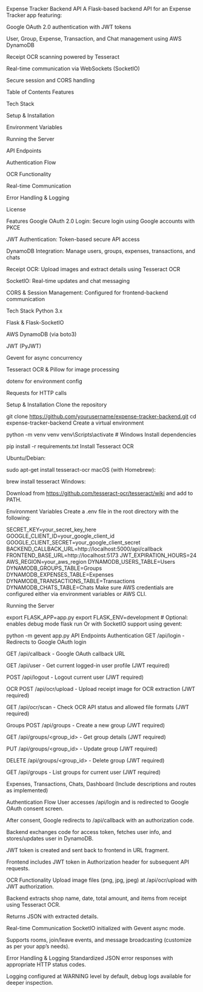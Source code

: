 Expense Tracker 
Backend API
A Flask-based backend API for an Expense Tracker app featuring:

Google OAuth 2.0 authentication with JWT tokens

User, Group, Expense, Transaction, and Chat management using AWS DynamoDB

Receipt OCR scanning powered by Tesseract

Real-time communication via WebSockets (SocketIO)

Secure session and CORS handling

Table of Contents
Features

Tech Stack

Setup & Installation

Environment Variables

Running the Server

API Endpoints

Authentication Flow

OCR Functionality

Real-time Communication

Error Handling & Logging

License

Features
Google OAuth 2.0 Login: Secure login using Google accounts with PKCE

JWT Authentication: Token-based secure API access

DynamoDB Integration: Manage users, groups, expenses, transactions, and chats

Receipt OCR: Upload images and extract details using Tesseract OCR

SocketIO: Real-time updates and chat messaging

CORS & Session Management: Configured for frontend-backend communication

Tech Stack
Python 3.x

Flask & Flask-SocketIO

AWS DynamoDB (via boto3)

JWT (PyJWT)

Gevent for async concurrency

Tesseract OCR & Pillow for image processing

dotenv for environment config

Requests for HTTP calls

Setup & Installation
Clone the repository


git clone https://github.com/yourusername/expense-tracker-backend.git
cd expense-tracker-backend
Create a virtual environment


python -m venv venv
venv\Scripts\activate  # Windows
Install dependencies


pip install -r requirements.txt
Install Tesseract OCR

Ubuntu/Debian:


sudo apt-get install tesseract-ocr
macOS (with Homebrew):


brew install tesseract
Windows:

Download from https://github.com/tesseract-ocr/tesseract/wiki and add to PATH.

Environment Variables
Create a .env file in the root directory with the following:


SECRET_KEY=your_secret_key_here
GOOGLE_CLIENT_ID=your_google_client_id
GOOGLE_CLIENT_SECRET=your_google_client_secret
BACKEND_CALLBACK_URL=http://localhost:5000/api/callback
FRONTEND_BASE_URL=http://localhost:5173
JWT_EXPIRATION_HOURS=24
AWS_REGION=your_aws_region
DYNAMODB_USERS_TABLE=Users
DYNAMODB_GROUPS_TABLE=Groups
DYNAMODB_EXPENSES_TABLE=Expenses
DYNAMODB_TRANSACTIONS_TABLE=Transactions
DYNAMODB_CHATS_TABLE=Chats
Make sure AWS credentials are configured either via environment variables or AWS CLI.

Running the Server

export FLASK_APP=app.py
export FLASK_ENV=development  # Optional: enables debug mode
flask run
Or with SocketIO support using gevent:

python -m gevent app.py
API Endpoints
Authentication
GET /api/login - Redirects to Google OAuth login

GET /api/callback - Google OAuth callback URL

GET /api/user - Get current logged-in user profile (JWT required)

POST /api/logout - Logout current user (JWT required)

OCR
POST /api/ocr/upload - Upload receipt image for OCR extraction (JWT required)

GET /api/ocr/scan - Check OCR API status and allowed file formats (JWT required)

Groups
POST /api/groups - Create a new group (JWT required)

GET /api/groups/<group_id> - Get group details (JWT required)

PUT /api/groups/<group_id> - Update group (JWT required)

DELETE /api/groups/<group_id> - Delete group (JWT required)

GET /api/groups - List groups for current user (JWT required)

Expenses, Transactions, Chats, Dashboard
(Include descriptions and routes as implemented)

Authentication Flow
User accesses /api/login and is redirected to Google OAuth consent screen.

After consent, Google redirects to /api/callback with an authorization code.

Backend exchanges code for access token, fetches user info, and stores/updates user in DynamoDB.

JWT token is created and sent back to frontend in URL fragment.

Frontend includes JWT token in Authorization header for subsequent API requests.

OCR Functionality
Upload image files (png, jpg, jpeg) at /api/ocr/upload with JWT authorization.

Backend extracts shop name, date, total amount, and items from receipt using Tesseract OCR.

Returns JSON with extracted details.

Real-time Communication
SocketIO initialized with Gevent async mode.

Supports rooms, join/leave events, and message broadcasting (customize as per your app’s needs).

Error Handling & Logging
Standardized JSON error responses with appropriate HTTP status codes.

Logging configured at WARNING level by default, debug logs available for deeper inspection.

